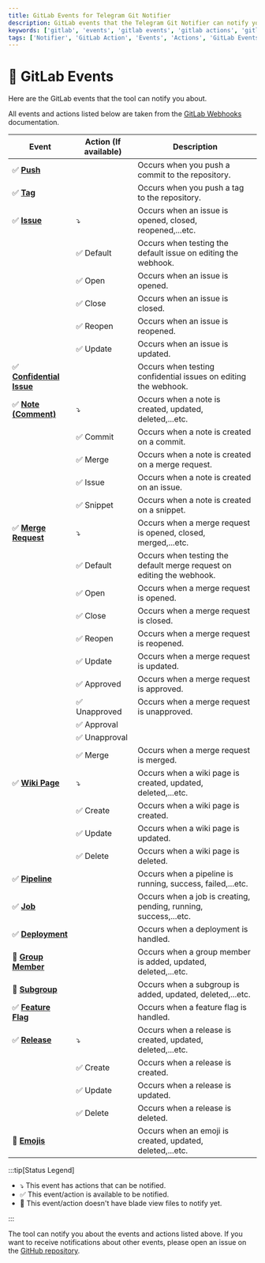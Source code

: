 ```yaml
---
title: GitLab Events for Telegram Git Notifier
description: GitLab events that the Telegram Git Notifier can notify you about. Get the list of GitLab events that the tool can notify you about. Check the list of GitLab events and actions available for the Telegram Git Notifier.
keywords: ['gitlab', 'events', 'gitlab events', 'gitlab actions', 'gitlab events for telegram git notifier', 'gitlab actions for telegram git notifier']
tags: ['Notifier', 'GitLab Action', 'Events', 'Actions', 'GitLab Events Available', 'GitLab Actions Available', 'Telegram Git Notifier GitLab Events', 'GitLab Events']
---
```


<head>
  <meta name="robots" content="index,follow" />
  <meta name="author" content="CSlant" />
</head>

# 🦊 GitLab Events

Here are the GitLab events that the tool can notify you about.

All events and actions listed below are taken from the [GitLab Webhooks](https://docs.gitlab.com/ee/user/project/integrations/webhook_events.html) documentation.

| Event                                                                                                                                  | Action (If available)         | Description                                                           |
|----------------------------------------------------------------------------------------------------------------------------------------|-------------------------------|-----------------------------------------------------------------------|
| :white_check_mark: **[Push](https://docs.gitlab.com/ee/user/project/integrations/webhook_events.html#push-events)**                    |                               | Occurs when you push a commit to the repository.                      |
| :white_check_mark: **[Tag](https://docs.gitlab.com/ee/user/project/integrations/webhook_events.html#tag-push-events)**                 |                               | Occurs when you push a tag to the repository.                         |
| :white_check_mark: **[Issue](https://docs.gitlab.com/ee/user/project/integrations/webhook_events.html#issue-events)**                  | :arrow_heading_down:          | Occurs when an issue is opened, closed, reopened,...etc.              |
|                                                                                                                                        | :white_check_mark: Default    | Occurs when testing the default issue on editing the webhook.         |
|                                                                                                                                        | :white_check_mark: Open       | Occurs when an issue is opened.                                       |
|                                                                                                                                        | :white_check_mark: Close      | Occurs when an issue is closed.                                       |
|                                                                                                                                        | :white_check_mark: Reopen     | Occurs when an issue is reopened.                                     |
|                                                                                                                                        | :white_check_mark: Update     | Occurs when an issue is updated.                                      |
| :white_check_mark: **[Confidential Issue](https://docs.gitlab.com/ee/user/project/integrations/webhook_events.html#issue-events)**     |                               | Occurs when testing confidential issues on editing the webhook.       |
| :white_check_mark: **[Note (Comment)](https://docs.gitlab.com/ee/user/project/integrations/webhook_events.html#note-events)**          | :arrow_heading_down:          | Occurs when a note is created, updated, deleted,...etc.               |
|                                                                                                                                        | :white_check_mark: Commit     | Occurs when a note is created on a commit.                            |
|                                                                                                                                        | :white_check_mark: Merge      | Occurs when a note is created on a merge request.                     |
|                                                                                                                                        | :white_check_mark: Issue      | Occurs when a note is created on an issue.                            |
|                                                                                                                                        | :white_check_mark: Snippet    | Occurs when a note is created on a snippet.                           |
| :white_check_mark: **[Merge Request](https://docs.gitlab.com/ee/user/project/integrations/webhook_events.html#merge-request-events)**  | :arrow_heading_down:          | Occurs when a merge request is opened, closed, merged,...etc.         |
|                                                                                                                                        | :white_check_mark: Default    | Occurs when testing the default merge request on editing the webhook. |
|                                                                                                                                        | :white_check_mark: Open       | Occurs when a merge request is opened.                                |
|                                                                                                                                        | :white_check_mark: Close      | Occurs when a merge request is closed.                                |
|                                                                                                                                        | :white_check_mark: Reopen     | Occurs when a merge request is reopened.                              |
|                                                                                                                                        | :white_check_mark: Update     | Occurs when a merge request is updated.                               |
|                                                                                                                                        | :white_check_mark: Approved   | Occurs when a merge request is approved.                              |
|                                                                                                                                        | :white_check_mark: Unapproved | Occurs when a merge request is unapproved.                            |
|                                                                                                                                        | :white_check_mark: Approval   |                                                                       |
|                                                                                                                                        | :white_check_mark: Unapproval |                                                                       |
|                                                                                                                                        | :white_check_mark: Merge      | Occurs when a merge request is merged.                                |
| :white_check_mark: **[Wiki Page](https://docs.gitlab.com/ee/user/project/integrations/webhook_events.html#wiki-page-events)**          | :arrow_heading_down:          | Occurs when a wiki page is created, updated, deleted,...etc.          |
|                                                                                                                                        | :white_check_mark: Create     | Occurs when a wiki page is created.                                   |
|                                                                                                                                        | :white_check_mark: Update     | Occurs when a wiki page is updated.                                   |
|                                                                                                                                        | :white_check_mark: Delete     | Occurs when a wiki page is deleted.                                   |
| :white_check_mark: **[Pipeline](https://docs.gitlab.com/ee/user/project/integrations/webhook_events.html#pipeline-events)**            |                               | Occurs when a pipeline is running, success, failed,...etc.            |
| :white_check_mark: **[Job](https://docs.gitlab.com/ee/user/project/integrations/webhook_events.html#job-events)**                      |                               | Occurs when a job is creating, pending, running, success,...etc.      |
| :white_check_mark: **[Deployment](https://docs.gitlab.com/ee/user/project/integrations/webhook_events.html#deployment-events)**        |                               | Occurs when a deployment is handled.                                  |
| :white_square_button: **[Group Member](https://docs.gitlab.com/ee/user/project/integrations/webhook_events.html#group-member-events)** |                               | Occurs when a group member is added, updated, deleted,...etc.         |
| :white_square_button: **[Subgroup](https://docs.gitlab.com/ee/user/project/integrations/webhook_events.html#subgroup-events)**         |                               | Occurs when a subgroup is added, updated, deleted,...etc.             |
| :white_check_mark: **[Feature Flag](https://docs.gitlab.com/ee/user/project/integrations/webhook_events.html#feature-flag-events)**    |                               | Occurs when a feature flag is handled.                                | 
| :white_check_mark: **[Release](https://docs.gitlab.com/ee/user/project/integrations/webhook_events.html#release-events)**              | :arrow_heading_down:          | Occurs when a release is created, updated, deleted,...etc.            |
|                                                                                                                                        | :white_check_mark: Create     | Occurs when a release is created.                                     |
|                                                                                                                                        | :white_check_mark: Update     | Occurs when a release is updated.                                     |
|                                                                                                                                        | :white_check_mark: Delete     | Occurs when a release is deleted.                                     |
| :white_square_button: **[Emojis](https://docs.gitlab.com/ee/user/project/integrations/webhook_events.html#emoji-events)**              |                               | Occurs when an emoji is created, updated, deleted,...etc.             |

:::tip[Status Legend]

- :arrow_heading_down: This event has actions that can be notified.
- :white_check_mark: This event/action is available to be notified.
- :white_square_button: This event/action doesn't have blade view files to notify yet.

:::

The tool can notify you about the events and actions listed above. If you want to receive notifications about other events, please open an issue on the [GitHub repository](https://github.com/cslant/laravel-telegram-git-notifier).
